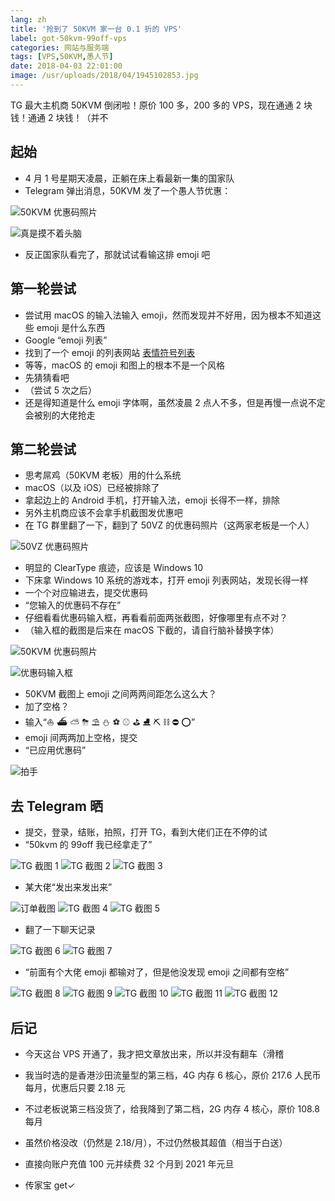 ```yaml
---
lang: zh
title: '抢到了 50KVM 家一台 0.1 折的 VPS'
label: got-50kvm-99off-vps
categories: 网站与服务端
tags: [VPS,50KVM,愚人节]
date: 2018-04-03 22:01:00
image: /usr/uploads/2018/04/1945102853.jpg
---
```

TG 最大主机商 50KVM 倒闭啦！原价 100 多，200 多的 VPS，现在通通 2 块钱！通通 2 块钱！（并不

起始
--

- 4 月 1 号星期天凌晨，正躺在床上看最新一集的国家队
- Telegram 弹出消息，50KVM 发了一个愚人节优惠：

![50KVM 优惠码照片][1]

![真是摸不着头脑][2]

- 反正国家队看完了，那就试试看输这排 emoji 吧

第一轮尝试
-----

- 尝试用 macOS 的输入法输入 emoji，然而发现并不好用，因为根本不知道这些 emoji 是什么东西
- Google “emoji 列表”
- 找到了一个 emoji 的列表网站 [表情符号列表][3]
- 等等，macOS 的 emoji 和图上的根本不是一个风格
- 先猜猜看吧
- （尝试 5 次之后）
- 还是得知道是什么 emoji 字体啊，虽然凌晨 2 点人不多，但是再慢一点说不定会被别的大佬抢走

第二轮尝试
-----

- 思考屌鸡（50KVM 老板）用的什么系统
- macOS（以及 iOS）已经被排除了
- 拿起边上的 Android 手机，打开输入法，emoji 长得不一样，排除
- 另外主机商应该不会拿手机截图发优惠吧
- 在 TG 群里翻了一下，翻到了 50VZ 的优惠码照片（这两家老板是一个人）

![50VZ 优惠码照片][4]

- 明显的 ClearType 痕迹，应该是 Windows 10
- 下床拿 Windows 10 系统的游戏本，打开 emoji 列表网站，发现长得一样
- 一个个对应输进去，提交优惠码
- “您输入的优惠码不存在”
- 仔细看看优惠码输入框，再看看前面两张截图，好像哪里有点不对？
- （输入框的截图是后来在 macOS 下截的，请自行脑补替换字体）

![50KVM 优惠码照片][5]

![优惠码输入框][6]

- 50KVM 截图上 emoji 之间两两间距怎么这么大？
- 加了空格？
- 输入“⛵️ ⛴ ⛅️ ⛈ ⛱ ⛄️ ⚽️ ⚾️ ⛳️ ⛸ ⛏ ⛓ ⛔️ ⭕️”
- emoji 间两两加上空格，提交
- “已应用优惠码”

![拍手][7]

去 Telegram 晒
------------

- 提交，登录，结账，拍照，打开 TG，看到大佬们正在不停的试
- “50kvm 的 99off 我已经拿走了”

![TG 截图 1][8]
![TG 截图 2][9]
![TG 截图 3][10]

- 某大佬“发出来发出来”

![订单截图][11]
![TG 截图 4][12]
![TG 截图 5][13]

- 翻了一下聊天记录

![TG 截图 6][14]
![TG 截图 7][15]

- “前面有个大佬 emoji 都输对了，但是他没发现 emoji 之间都有空格”

![TG 截图 8][16]
![TG 截图 9][17]
![TG 截图 10][18]
![TG 截图 11][19]
![TG 截图 12][20]

后记
--

- 今天这台 VPS 开通了，我才把文章放出来，所以并没有翻车（滑稽
- 我当时选的是香港沙田流量型的第三档，4G 内存 6 核心，原价 217.6 人民币每月，优惠后只要 2.18 元
- 不过老板说第三档没货了，给我降到了第二档，2G 内存 4 核心，原价 108.8 每月
- 虽然价格没改（仍然是 2.18/月），不过仍然极其超值（相当于白送）
- 直接向账户充值 100 元并续费 32 个月到 2021 年元旦
- 传家宝 get✓

  [1]: /usr/uploads/2018/04/3210774240.png
  [2]: /usr/uploads/2018/04/841801585.jpg
  [3]: https://cn.piliapp.com/emoji/list/
  [4]: /usr/uploads/2018/04/1098863718.png
  [5]: /usr/uploads/2018/04/3210774240.png
  [6]: /usr/uploads/2018/04/376961060.png
  [7]: /usr/uploads/2018/04/1481799454.gif
  [8]: /usr/uploads/2018/04/1938093159.png
  [9]: /usr/uploads/2018/04/4212820577.png
  [10]: /usr/uploads/2018/04/2864607202.png
  [11]: /usr/uploads/2018/04/1945102853.jpg
  [12]: /usr/uploads/2018/04/1860962885.png
  [13]: /usr/uploads/2018/04/1530879026.png
  [14]: /usr/uploads/2018/04/1222041822.png
  [15]: /usr/uploads/2018/04/2239076143.png
  [16]: /usr/uploads/2018/04/3563536284.png
  [17]: /usr/uploads/2018/04/1932369815.png
  [18]: /usr/uploads/2018/04/1402212638.png
  [19]: /usr/uploads/2018/04/1117897221.png
  [20]: /usr/uploads/2018/04/989392806.png